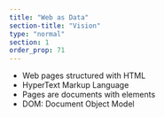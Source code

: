 ```yaml
---
title: "Web as Data"
section-title: "Vision"
type: "normal"
section: 1
order_prop: 71
---
```


+ Web pages structured with HTML
+ HyperText Markup Language
+ Pages are documents with elements
+ DOM: Document Object Model
